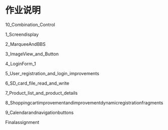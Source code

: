 # 作业说明

10_Combination_Control

1_Screendisplay

2_MarqueeAndBBS

3_ImageView_and_Button

4_LoginForm_1

5_User_registration_and_login_improvements

6_SD_card_file_read_and_write

7_Product_list_and_product_details

8_Shoppingcartimprovementandimprovementdynamicregistrationfragments

9_Calendarandnavigationbuttons

Finalassignment
